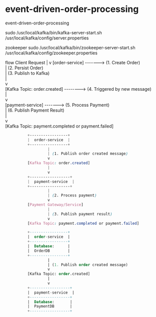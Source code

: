 # event-driven-order-processing
event-driven-order-processing

 sudo  /usr/local/kafka/bin/kafka-server-start.sh  /usr/local/kafka/config/server.properties

zookeeper
 sudo /usr/local/kafka/bin/zookeeper-server-start.sh /usr/local/kafka/config/zookeeper.properties















flow
Client Request
      |
      v
[order-service] -------> (1. Create Order)  
      |                   (2. Persist Order)  
      |                   (3. Publish to Kafka)  
      |  
      v  
[Kafka Topic: order.created] --------> (4. Triggered by new message)  
      |  
      v  
[payment-service] -------> (5. Process Payment)  
      |                   (6. Publish Payment Result)  
      |  
      v  
[Kafka Topic: payment.completed or payment.failed]  

```scss
          +-----------------+
          |  order-service  |
          +-----------------+
                   |
                   | (1. Publish order created message)
                   v
          [Kafka Topic: order.created]
                   |
                   v
          +------------------+
          |  payment-service  |
          +------------------+
                   |
                   | (2. Process payment)
                   v
          [Payment Gateway/Service]
                   |
                   | (3. Publish payment result)
                   v
          [Kafka Topic: payment.completed or payment.failed]
```

```sql
          +-----------------+
          |  order-service  |
          +-----------------+
          |  Database:      |
          |  OrderDB        |
          +-----------------+
                   |
                   | (1. Publish order created message)
                   v
          [Kafka Topic: order.created]
                   |
                   v
          +------------------+
          |  payment-service  |
          +------------------+
          |  Database:       |
          |  PaymentDB       |
          +------------------+
```